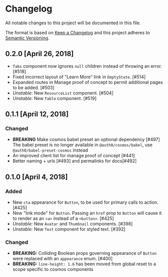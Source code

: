 # Changelog

All notable changes to this project will be documented in this file.

The format is based on [Keep a Changelog](http://keepachangelog.com/en/1.0.0/)
and this project adheres to [Semantic Versioning](http://semver.org/spec/v2.0.0.html).

## 0.2.0 [April 26, 2018]

* `Tabs` component now ignores `null` children instead of throwing an error. [#518]
* Fixed incorrect layout of "Learn More" link in `EmptyState`. [#514]
* Expanded routes in Manage proof of concept to permit additional pages to be added. [#503]
* _Unstable:_ New `ResourceList` component. [#504]
* _Unstable:_ New `Table` component. [#519]

## 0.1.1 [April 12, 2018]

### Changed

* **BREAKING** Make cosmos babel preset an optional dependency [#497]
  The babel preset is no longer available in `@auth0/cosmos/babel`, use `@auth0/babel-preset-cosmos` instead
* An improved client list for manage proof of concept [#441]
* Better naming + urls [#493] and permalinks for docs[#492]

## 0.1.0 [April 4, 2018]

### Added

* New `cta` appearance for `Button`, to be used for primary calls to action. [#425]
* New "link mode" for `Button`. Passing an `href` prop to `Button` will cause it to render as an `<a>` instead of a `<button>`. [#425]
* _Unstable:_ New `Avatar` and `Thumbnail` components. [#398]
* _Unstable:_ New `Text` component for styled text. [#392]

### Changed

* **BREAKING:** Colliding Boolean props governing appearance of `Button` were replaced with an `appearance` enum. [#400]
* **BREAKING:** `line-height: 1.6` has been moved from global reset to a scope specific to cosmos components
